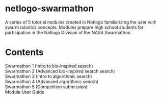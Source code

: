 # netlogo-swarmathon
A series of 5 tutorial modules created in Netlogo familiarizing the user with swarm robotics concepts. Modules prepare high school students for participation in the Netlogo Division of the NASA Swarmathon.

# Contents
Swarmathon 1 (Intro to bio-inspired search) <br>
Swarmathon 2 (Advanced bio-inspired search search)<br>
Swarmathon 3 (Intro to algorithmic search)<br>
Swarmathon 4 (Advanced algorithmic search)<br>
Swarmathon 5 (Competition submission)<br>
Module User Guide


